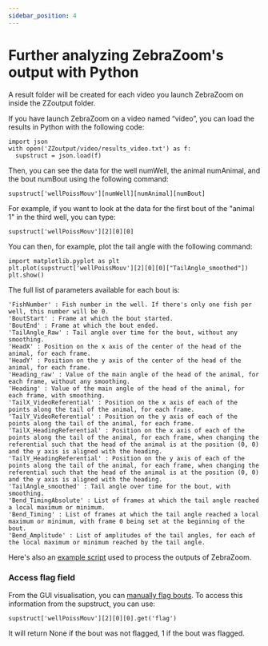 ```yaml
---
sidebar_position: 4
---
```


# Further analyzing ZebraZoom's output with Python

A result folder will be created for each video you launch ZebraZoom on inside the ZZoutput folder.

If you have launch ZebraZoom on a video named “video”, you can load the results in Python with the following code:
```
import json
with open('ZZoutput/video/results_video.txt') as f:
  supstruct = json.load(f)
```

Then, you can see the data for the well numWell, the animal numAnimal, and the bout numBout using the following command: 
```
supstruct['wellPoissMouv'][numWell][numAnimal][numBout]
```

For example, if you want to look at the data for the first bout of the "animal 1" in the third well, you can type:
```
supstruct['wellPoissMouv'][2][0][0]
```

You can then, for example, plot the tail angle with the following command:

```
import matplotlib.pyplot as plt
plt.plot(supstruct['wellPoissMouv'][2][0][0]["TailAngle_smoothed"])
plt.show()
```

The full list of parameters available for each bout is:

```
'FishNumber' : Fish number in the well. If there's only one fish per well, this number will be 0.
'BoutStart' : Frame at which the bout started.
'BoutEnd' : Frame at which the bout ended.
'TailAngle_Raw' : Tail angle over time for the bout, without any smoothing.
'HeadX' : Position on the x axis of the center of the head of the animal, for each frame.
'HeadY' : Position on the y axis of the center of the head of the animal, for each frame.
'Heading_raw' : Value of the main angle of the head of the animal, for each frame, without any smoothing.
'Heading' : Value of the main angle of the head of the animal, for each frame, with smoothing.
'TailX_VideoReferential' : Position on the x axis of each of the points along the tail of the animal, for each frame.
'TailY_VideoReferential' : Position on the y axis of each of the points along the tail of the animal, for each frame.
'TailX_HeadingReferential' : Position on the x axis of each of the points along the tail of the animal, for each frame, when changing the referential such that the head of the animal is at the position (0, 0) and the y axis is aligned with the heading.
'TailY_HeadingReferential' : Position on the y axis of each of the points along the tail of the animal, for each frame, when changing the referential such that the head of the animal is at the position (0, 0) and the y axis is aligned with the heading.
'TailAngle_smoothed' : Tail angle over time for the bout, with smoothing.
'Bend_TimingAbsolute' : List of frames at which the tail angle reached a local maximum or minimum.
'Bend_Timing' : List of frames at which the tail angle reached a local maximum or minimum, with frame 0 being set at the beginning of the bout.
'Bend_Amplitude' : List of amplitudes of the tail angles, for each of the local maximum or minimum reached by the tail angle.
```

Here's also an [example script](https://github.com/oliviermirat/ZebraZoom/blob/master/readAndAnalyzeZZoutputWithPython/readBouts.py) used to process the outputs of ZebraZoom.

### Access flag field

From the GUI visualisation, you can [manually flag bouts](https://zebrazoom.org/documentation/docs/resultsCheck/flags). To access this information from the supstruct, you can use:

```
supstruct['wellPoissMouv'][2][0][0].get('flag')
```

It will return None if the bout was not flagged, 1 if the bout was flagged.
